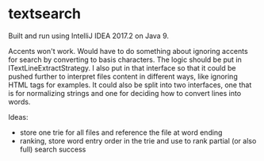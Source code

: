 # textsearch
Built and run using IntelliJ IDEA 2017.2 on Java 9.



Accents won't work. Would have to do something about ignoring accents for search by converting to basis characters.
The logic should be put in ITextLineExtractStrategy. I also put in that interface so that it could be pushed further to
interpret files content in different ways, like ignoring HTML tags for examples. It could also be split into two interfaces,
one that is for normalizing strings and one for deciding how to convert lines into words.

Ideas:
* store one trie for all files and reference the file at word ending
* ranking, store word entry order in the trie and use to rank partial (or also full) search success
